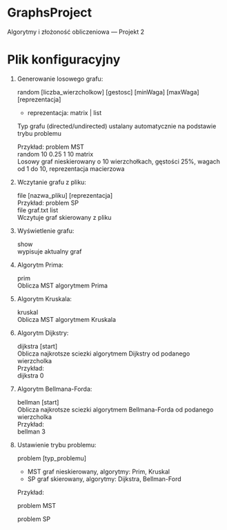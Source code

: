 # GraphsProject
Algorytmy i złożoność obliczeniowa — Projekt 2

# Plik konfiguracyjny

1. Generowanie losowego grafu:

   random [liczba_wierzcholkow] [gestosc] [minWaga] [maxWaga] [reprezentacja]

   - reprezentacja:     matrix | list

   Typ grafu (directed/undirected) ustalany automatycznie na podstawie trybu problemu

   Przykład:
   problem MST  
   random 10 0.25 1 10 matrix  
   Losowy graf nieskierowany o 10 wierzchołkach, gęstości 25%, wagach od 1 do 10, reprezentacja macierzowa


2. Wczytanie grafu z pliku:

   file [nazwa_pliku] [reprezentacja]  
   Przykład:
   problem SP  
   file graf.txt list  
   Wczytuje graf skierowany z pliku


3. Wyświetlenie grafu:

   show  
   wypisuje aktualny graf


4. Algorytm Prima:

   prim  
   Oblicza MST algorytmem Prima


5. Algorytm Kruskala:

   kruskal  
   Oblicza MST algorytmem Kruskala


6. Algorytm Dijkstry:

   dijkstra [start]  
   Oblicza najkrotsze sciezki algorytmem Dijkstry od podanego wierzcholka  
   Przykład:  
   dijkstra 0


7. Algorytm Bellmana-Forda:

   bellman [start]  
   Oblicza najkrotsze sciezki algorytmem Bellmana-Forda od podanego wierzcholka  
   Przykład:  
   bellman 3


8. Ustawienie trybu problemu:

   problem [typ_problemu]
   - MST graf nieskierowany, algorytmy: Prim, Kruskal
   - SP graf skierowany, algorytmy: Dijkstra, Bellman-Ford

   Przykład:

   problem MST

   problem SP
